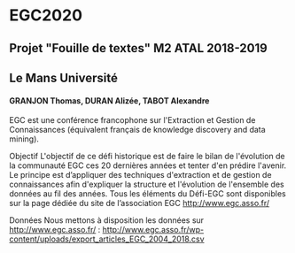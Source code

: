 # EGC2020

## Projet "Fouille de textes" M2 ATAL 2018-2019
## Le Mans Université

#### GRANJON Thomas, DURAN Alizée, TABOT Alexandre

EGC est une conférence francophone sur l'Extraction et Gestion de Connaissances (équivalent français de knowledge discovery and data mining).

Objectif
L'objectif de ce défi historique est de faire le bilan de l'évolution de la communauté EGC ces 20 dernières années et tenter d'en prédire l'avenir. 
Le principe est d’appliquer des techniques d'extraction et de gestion de connaissances afin d'expliquer la structure et l'évolution de l'ensemble
des données au fil des années.
Tous les éléments du Défi-EGC sont disponibles sur la page dédiée du site de l’association EGC http://www.egc.asso.fr/

Données
Nous mettons à disposition les données sur http://www.egc.asso.fr/ : http://www.egc.asso.fr/wp-content/uploads/export_articles_EGC_2004_2018.csv
